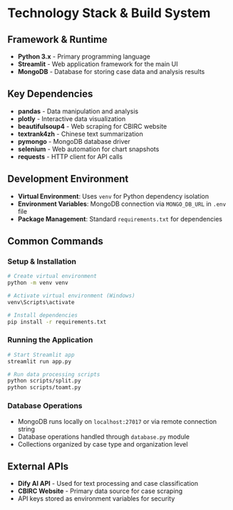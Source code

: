 # Technology Stack & Build System

## Framework & Runtime
- **Python 3.x** - Primary programming language
- **Streamlit** - Web application framework for the main UI
- **MongoDB** - Database for storing case data and analysis results

## Key Dependencies
- **pandas** - Data manipulation and analysis
- **plotly** - Interactive data visualization
- **beautifulsoup4** - Web scraping for CBIRC website
- **textrank4zh** - Chinese text summarization
- **pymongo** - MongoDB database driver
- **selenium** - Web automation for chart snapshots
- **requests** - HTTP client for API calls

## Development Environment
- **Virtual Environment**: Uses `venv` for Python dependency isolation
- **Environment Variables**: MongoDB connection via `MONGO_DB_URL` in `.env` file
- **Package Management**: Standard `requirements.txt` for dependencies

## Common Commands

### Setup & Installation
```bash
# Create virtual environment
python -m venv venv

# Activate virtual environment (Windows)
venv\Scripts\activate

# Install dependencies
pip install -r requirements.txt
```

### Running the Application
```bash
# Start Streamlit app
streamlit run app.py

# Run data processing scripts
python scripts/split.py
python scripts/toamt.py
```

### Database Operations
- MongoDB runs locally on `localhost:27017` or via remote connection string
- Database operations handled through `database.py` module
- Collections organized by case type and organization level

## External APIs
- **Dify AI API** - Used for text processing and case classification
- **CBIRC Website** - Primary data source for case scraping
- API keys stored as environment variables for security